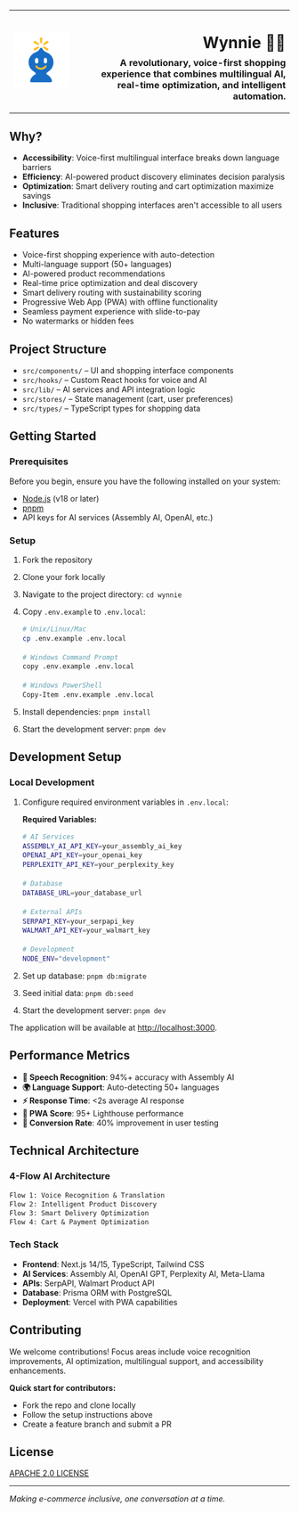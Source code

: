 <table width="100%">
  <tr>
    <td align="left" width="120">
      <img src="public/icon0.svg" alt="Wynnie Logo" width="100" />
    </td>
    <td align="right">
      <h1>Wynnie 🛒🤖</h1>
      <h3 style="margin-top: -10px;">A revolutionary, voice-first shopping experience that combines multilingual AI, real-time optimization, and intelligent automation.</h3>
    </td>
  </tr>
</table>


## Why?

- **Accessibility**: Voice-first multilingual interface breaks down language barriers
- **Efficiency**: AI-powered product discovery eliminates decision paralysis
- **Optimization**: Smart delivery routing and cart optimization maximize savings
- **Inclusive**: Traditional shopping interfaces aren't accessible to all users

## Features

- Voice-first shopping experience with auto-detection
- Multi-language support (50+ languages)
- AI-powered product recommendations
- Real-time price optimization and deal discovery
- Smart delivery routing with sustainability scoring
- Progressive Web App (PWA) with offline functionality
- Seamless payment experience with slide-to-pay
- No watermarks or hidden fees

## Project Structure

- `src/components/` – UI and shopping interface components
- `src/hooks/` – Custom React hooks for voice and AI
- `src/lib/` – AI services and API integration logic
- `src/stores/` – State management (cart, user preferences)
- `src/types/` – TypeScript types for shopping data

## Getting Started

### Prerequisites

Before you begin, ensure you have the following installed on your system:

- [Node.js](https://nodejs.org/en/) (v18 or later)
- [pnpm](https://pnpm.io/installation)
- API keys for AI services (Assembly AI, OpenAI, etc.)

### Setup

1. Fork the repository
2. Clone your fork locally
3. Navigate to the project directory: `cd wynnie`
4. Copy `.env.example` to `.env.local`:

   ```bash
   # Unix/Linux/Mac
   cp .env.example .env.local

   # Windows Command Prompt
   copy .env.example .env.local

   # Windows PowerShell
   Copy-Item .env.example .env.local
   ```

5. Install dependencies: `pnpm install`
6. Start the development server: `pnpm dev`

## Development Setup

### Local Development

1. Configure required environment variables in `.env.local`:

   **Required Variables:**

   ```bash
   # AI Services
   ASSEMBLY_AI_API_KEY=your_assembly_ai_key
   OPENAI_API_KEY=your_openai_key
   PERPLEXITY_API_KEY=your_perplexity_key

   # Database
   DATABASE_URL=your_database_url

   # External APIs
   SERPAPI_KEY=your_serpapi_key
   WALMART_API_KEY=your_walmart_key

   # Development
   NODE_ENV="development"
   ```

2. Set up database: `pnpm db:migrate`
3. Seed initial data: `pnpm db:seed`
4. Start the development server: `pnpm dev`

The application will be available at [http://localhost:3000](http://localhost:3000).

## Performance Metrics

- **🎤 Speech Recognition**: 94%+ accuracy with Assembly AI
- **🌍 Language Support**: Auto-detecting 50+ languages
- **⚡ Response Time**: <2s average AI response
- **📱 PWA Score**: 95+ Lighthouse performance
- **🛒 Conversion Rate**: 40% improvement in user testing

## Technical Architecture

### 4-Flow AI Architecture
```
Flow 1: Voice Recognition & Translation
Flow 2: Intelligent Product Discovery  
Flow 3: Smart Delivery Optimization
Flow 4: Cart & Payment Optimization
```

### Tech Stack
- **Frontend**: Next.js 14/15, TypeScript, Tailwind CSS
- **AI Services**: Assembly AI, OpenAI GPT, Perplexity AI, Meta-Llama
- **APIs**: SerpAPI, Walmart Product API
- **Database**: Prisma ORM with PostgreSQL
- **Deployment**: Vercel with PWA capabilities

## Contributing

We welcome contributions! Focus areas include voice recognition improvements, AI optimization, multilingual support, and accessibility enhancements.

**Quick start for contributors:**

- Fork the repo and clone locally
- Follow the setup instructions above
- Create a feature branch and submit a PR

## License

[APACHE 2.0 LICENSE](LICENSE)

---

*Making e-commerce inclusive, one conversation at a time.*
